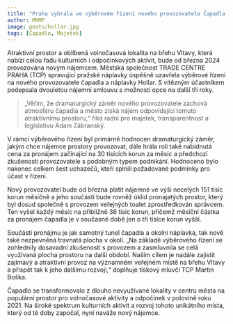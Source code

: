 ```yaml
---
title: "Praha vybrala ve výběrovém řízení nového provozovatele Čapadla Hollar, který prostor převezme od letošního března"
author: MHMP
image: posts/hollar.jpg
tags: [Čapadlo, Majetek]
---
```


Atraktivní prostor a oblíbená volnočasová lokalita na břehu Vltavy, která nabízí celou řadu kulturních i odpočinkových aktivit, bude od března 2024 provozována novým nájemcem. Městská společnost TRADE CENTRE PRAHA (TCP) spravující pražské náplavky úspěšně uzavřela výběrové řízení na nového provozovatele čapadla a náplavky Hollar. S vítězným účastníkem podepsala dvouletou nájemní smlouvu s možností opce na další tři roky.

> „Věřím, že dramaturgický záměr nového provozovatele zachová atmosféru čapadla a město získá nájem odpovídající tomuto atraktivnímu prostoru,“ říká radní pro majetek, transparentnost a legislativu Adam Zábranský.

V rámci výběrového řízení byl primárně hodnocen dramaturgický záměr, jakým chce nájemce prostory provozovat, dále hrála roli také nabídnutá cena za pronájem začínající na 30 tisících korun za měsíc a předchozí zkušenosti provozovatele s podobným typem podnikání. Hodnoceno bylo nakonec celkem šest uchazečů, kteří splnili požadované podmínky pro účast v řízení.

Nový provozovatel bude od března platit nájemné ve výši necelých 151 tisíc korun měsíčně a jeho součástí bude rovněž úklid pronajatých prostor, který byl dosud společně s provozem veřejných toalet zprostředkován správcem. Ten vyšel každý měsíc na přibližně 36 tisíc korun, přičemž měsíční částka za pronájem čapadla je v současné době jen o tři tisíce korun vyšší.

Součástí pronájmu je jak samotný tunel čapadla a okolní náplavka, tak nově také nezpevněná travnatá plocha v okolí. „Na základě výběrového řízení se zohlednily dosavadní zkušenosti s provozem a zasmluvnila se celá využívaná plocha prostoru na další období. Naším cílem je nadále zajistit zajímavý a atraktivní provoz na významném veřejném místě na břehu Vltavy a přispět tak k jeho dalšímu rozvoji,“ doplňuje tiskový mluvčí TCP Martin Boška.

Čapadlo se transformovalo z dlouho nevyužívané lokality v centru města na populární prostor pro volnočasové aktivity a odpočinek v polovině roku 2021. Na široké spektrum kulturních aktivit a rozvoj tohoto unikátního místa, který od té doby započal, nyní naváže nový nájemce.

 
